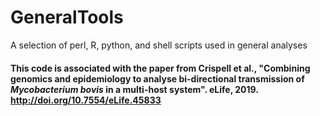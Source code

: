 # GeneralTools
A selection of perl, R, python, and shell scripts used in general analyses

#### This code is associated with the paper from Crispell et al., "Combining genomics and epidemiology to analyse bi-directional transmission of _Mycobacterium bovis_ in a multi-host system". eLife, 2019. http://doi.org/10.7554/eLife.45833

